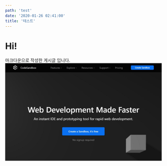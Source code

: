 ```yaml
---
path: 'test'
date: '2020-01-26 02:41:00'
title: '테스트'
---
```


# Hi!

마크다운으로 작성한 게시글 입니다.
![codesandbox](./images/codesandbox.jpg)
